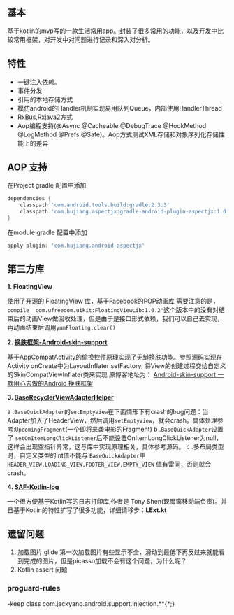 ## 基本
基于kotlin的mvp写的一款生活常用app。封装了很多常用的功能，以及开发中比较常用框架，对开发中对问题进行记录和深入对分析。

## 特性
- 一键注入依赖。
- 事件分发
- 引用的本地存储方式
- 模仿android的Handler机制实现易用队列Queue，内部使用HandlerThread
- RxBus,Rxjava2方式
- Aop编程支持(@Async @Cacheable @DebugTrace @HookMethod @LogMethod @Prefs @Safe)。Aop方式测试XML存储和对象序列化存储性能上的差异

## AOP 支持
在Project gradle 配置中添加
```groovy
dependencies {
    classpath 'com.android.tools.build:gradle:2.3.3'
    classpath 'com.hujiang.aspectjx:gradle-android-plugin-aspectjx:1.0.10'
}
```

在module gradle 配置中添加
```gradle
apply plugin: 'com.hujiang.android-aspectjx'
```


## 第三方库
**1. FloatingView**

使用了开源的 FloatingView 库，基于Facebook的POP动画库
需要注意的是，`compile 'com.ufreedom.uikit:FloatingViewLib:1.0.2'`这个版本中的没有对结束后的动画View做回收处理，但是由于是接口形式依赖，我们可以自己去实现，再动画结束后调用`yumFloating.clear()`

**2. [换肤框架-Android-skin-support](https://github.com/ximsfei/Android-skin-support#%E5%BA%94%E7%94%A8%E5%86%85%E6%8D%A2%E8%82%A4)**

基于AppCompatActivity的偷换控件原理实现了无缝换肤功能。参照源码实现在Activity onCreate中为LayoutInflater setFactory, 将View的创建过程交给自定义的SkinCompatViewInflater类来实现
原博客地址为： [Android-skin-support 一款用心去做的Android 换肤框架](http://blog.csdn.net/ximsfei/article/details/54586827)

**3. [BaseRecyclerViewAdapterHelper](https://github.com/CymChad/BaseRecyclerViewAdapterHelper)**

a .`BaseQuickAdapter`的`setEmptyView`在下面情形下有crash的bug问题：当Adapter加入了HeaderView，然后调用`setEmptyView`，就会crash。具体处理参考:`UpcomingFragment`(一个即将来袭电影的Fragment)
b .`BaseQuickAdapter`设置了 `setOnItemLongClickListener`后不能设置OnItemLongClickListener为null，这样会出现空指针异常，这与库中实现原理相关，具体参考源码。
c .多布局类型时，自定义类型的int值不能与 `BaseQuickAdapter`中 `HEADER_VIEW,LOADING_VIEW,FOOTER_VIEW,EMPTY_VIEW` 值有雷同，否则就会crash。

**4. [SAF-Kotlin-log](https://github.com/fengzhizi715/SAF-Kotlin-log)**

一个很方便基于Kotlin写的日志打印库,作者是 Tony Shen(现魔窗移动端负责)。并且基于Kotlin的特性扩写了很多功能，详细请移步：**LExt.kt**

## 遗留问题
1. 加载图片
glide 第一次加载图片有些显示不全，滑动到最低下再反过来就能看到完成的图片，但是picasso加载不会有这个问题，为什么呢？
2. Kotlin assert 问题

### proguard-rules
-keep class com.jackyang.android.support.injection.**{*;}